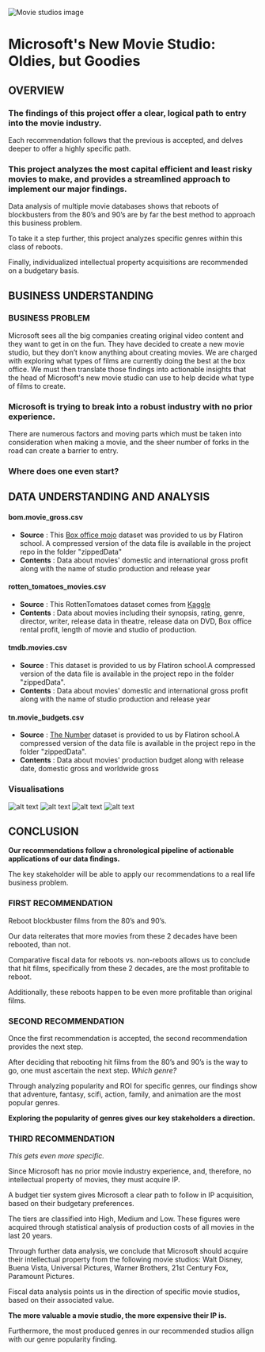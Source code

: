 

![Movie studios image](https://support.musicgateway.com/wp-content/uploads/2021/07/best-movie-studios-ever-1.png)


# Microsoft's New Movie Studio: Oldies, but Goodies


## OVERVIEW



### **The findings of this project offer a clear, logical path to entry into the movie industry.**

Each recommendation follows that the previous is accepted, and delves deeper to offer a highly specific path. 



### **This project analyzes the most capital efficient and least risky movies to make, and provides a streamlined approach to implement our major findings.**

Data analysis of multiple movie databases shows that reboots of blockbusters from the 80’s and 90’s are by far the best method to approach this business problem. 

To take it a step further, this project analyzes specific genres within this class of reboots. 

Finally, individualized intellectual property acquisitions are recommended on a budgetary basis. 



## BUSINESS UNDERSTANDING

### **BUSINESS PROBLEM**

Microsoft sees all the big companies creating original video content and they want to get in on the fun. They have decided to create a new movie studio, but they don’t know anything about creating movies. We are charged with exploring what types of films are currently doing the best at the box office. We must then translate those findings into actionable insights that the head of Microsoft's new movie studio can use to help decide what type of films to create.


### **Microsoft is trying to break into a robust industry with no prior experience.**

There are numerous factors and moving parts which must be taken into consideration when making a movie, and the sheer number of forks in the road can create a barrier to entry. 

### **Where does one even start?** 



## DATA UNDERSTANDING AND ANALYSIS

#### **bom.movie_gross.csv**
* **Source** : This [Box office mojo](https://www.boxofficemojo.com/) dataset was provided to us by Flatiron school. A compressed version of the data file is available in the project repo in the folder "zippedData"
* **Contents** : Data about movies' domestic and international gross profit along with the name of studio production and release year
#### **rotten_tomatoes_movies.csv**
* **Source** : This RottenTomatoes dataset comes from [Kaggle](https://www.kaggle.com/stefanoleone992/rotten-tomatoes-movies-and-critic-reviews-dataset?select=rotten_tomatoes_critic_reviews.csv)
* **Contents** : Data about movies including their synopsis, rating, genre, director, writer, release data in theatre, release data on DVD, Box office rental profit, length of movie and studio of production.
#### **tmdb.movies.csv**
* **Source** : This dataset is provided to us by Flatiron school.A compressed version of the data file is available in the project repo in the folder "zippedData".
* **Contents** : Data about movies' domestic and international gross profit along with the name of studio production and release year
#### **tn.movie_budgets.csv**
* **Source** : [The Number](https://www.the-numbers.com/) dataset is provided to us by Flatiron school.A compressed version of the data file is available in the project repo in the folder "zippedData".
* **Contents** : Data about movies' production budget along with release date, domestic gross and worldwide gross

### Visualisations
![alt text](https://github.com/hanis-z/HAM-project1/blob/main/Images/Reboots.png?raw=true)
![alt text](https://github.com/hanis-z/HAM-project1/blob/main/Images/Reboot_decades.png?raw=true)
![alt text](https://github.com/hanis-z/HAM-project1/blob/main/Images/genre.png?raw=true)
![alt text](https://github.com/hanis-z/HAM-project1/blob/main/Images/studio%20(1).jpeg?raw=true)


## CONCLUSION

**Our recommendations follow a chronological pipeline of actionable applications of our data findings.** 

The key stakeholder will be able to apply our recommendations to a real life business problem. 


### FIRST RECOMMENDATION

Reboot blockbuster films from the 80’s and 90’s. 

Our data reiterates that more movies from these 2 decades have been rebooted, than not. 

Comparative fiscal data for reboots vs. non-reboots allows us to conclude that hit films, specifically from these 2 decades, are the most profitable to reboot. 

Additionally, these reboots happen to be even more profitable than original films. 


### SECOND RECOMMENDATION

Once the first recommendation is accepted, the second recommendation provides the next step. 

After deciding that rebooting hit films from the 80’s and 90’s is the way to go, one must ascertain the next step. *Which genre?*

Through analyzing popularity and ROI for specific genres, our findings show that adventure, fantasy, scifi, action, family, and animation are the most popular genres. 

**Exploring the popularity of genres gives our key stakeholders a direction.**


### THIRD RECOMMENDATION

*This gets even more specific.* 

Since Microsoft has no prior movie industry experience, and, therefore, no intellectual property of movies, they must acquire IP. 

A budget tier system gives Microsoft a clear path to follow in IP acquisition, based on their budgetary preferences. 
 
The tiers are classified into High, Medium and Low. These figures were acquired through statistical analysis of production costs of all movies in the last 20 years.

Through further data analysis, we conclude that Microsoft should acquire their intellectual property from the following movie studios:
Walt Disney, Buena Vista, Universal Pictures, Warner Brothers, 21st Century Fox, Paramount Pictures.

Fiscal data analysis points us in the direction of specific movie studios, based on their associated value. 

**The more valuable a movie studio, the more expensive their IP is.**

Furthermore, the most produced genres in our recommended studios allign with our genre popularity finding. 




